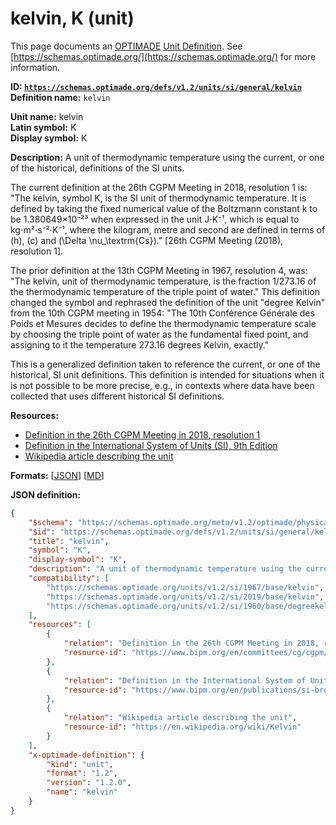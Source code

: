 # kelvin, K (unit)

This page documents an [OPTIMADE](https://www.optimade.org/) [Unit Definition](https://schemas.optimade.org/#definitions). See [https://schemas.optimade.org/](https://schemas.optimade.org/) for more information.

**ID: [`https://schemas.optimade.org/defs/v1.2/units/si/general/kelvin`](https://schemas.optimade.org/defs/v1.2/units/si/general/kelvin.md)**  
**Definition name:** `kelvin`

**Unit name:** kelvin  
**Latin symbol:** K  
**Display symbol:** K  
  
**Description:** A unit of thermodynamic temperature using the current, or one of the historical, definitions of the SI units.

The current definition at the 26th CGPM Meeting in 2018, resolution 1 is: "The kelvin, symbol K, is the SI unit of thermodynamic temperature. It is defined by taking the fixed numerical value of the Boltzmann constant k to be 1.380649×10⁻²³ when expressed in the unit J⋅K⁻¹, which is equal to kg⋅m²⋅s⁻²⋅K⁻¹, where the kilogram, metre and second are defined in terms of \(h\), \(c\) and \(\Delta \nu_\textrm{Cs}\)." [26th CGPM Meeting (2018), resolution 1].

The prior definition at the 13th CGPM Meeting in 1967, resolution 4, was: "The kelvin, unit of thermodynamic temperature, is the fraction 1/273.16 of the thermodynamic temperature of the triple point of water."
This definition changed the symbol and rephrased the definition of the unit "degree Kelvin" from the 10th CGPM meeting in 1954: "The 10th Conférence Générale des Poids et Mesures decides to define the thermodynamic temperature scale by choosing the triple point of water as the fundamental fixed point, and assigning to it the temperature 273.16 degrees Kelvin, exactly."

This is a generalized definition taken to reference the current, or one of the historical, SI unit definitions.
This definition is intended for situations when it is not possible to be more precise, e.g., in contexts where data have been collected that uses different historical SI definitions.

**Resources:**

- [Definition in the 26th CGPM Meeting in 2018, resolution 1](https://www.bipm.org/en/committees/cg/cgpm/26-2018/resolution-1)
- [Definition in the International System of Units (SI), 9th Edition](https://www.bipm.org/en/publications/si-brochure)
- [Wikipedia article describing the unit](https://en.wikipedia.org/wiki/Kelvin)


**Formats:** [[JSON](kelvin.json)] [[MD](kelvin.md)]

**JSON definition:**

``` json
{
    "$schema": "https://schemas.optimade.org/meta/v1.2/optimade/physical_unit_definition.md",
    "$id": "https://schemas.optimade.org/defs/v1.2/units/si/general/kelvin",
    "title": "kelvin",
    "symbol": "K",
    "display-symbol": "K",
    "description": "A unit of thermodynamic temperature using the current, or one of the historical, definitions of the SI units.\n\nThe current definition at the 26th CGPM Meeting in 2018, resolution 1 is: \"The kelvin, symbol K, is the SI unit of thermodynamic temperature. It is defined by taking the fixed numerical value of the Boltzmann constant k to be 1.380649\u00d710\u207b\u00b2\u00b3 when expressed in the unit J\u22c5K\u207b\u00b9, which is equal to kg\u22c5m\u00b2\u22c5s\u207b\u00b2\u22c5K\u207b\u00b9, where the kilogram, metre and second are defined in terms of \\(h\\), \\(c\\) and \\(\\Delta \\nu_\\textrm{Cs}\\).\" [26th CGPM Meeting (2018), resolution 1].\n\nThe prior definition at the 13th CGPM Meeting in 1967, resolution 4, was: \"The kelvin, unit of thermodynamic temperature, is the fraction 1/273.16 of the thermodynamic temperature of the triple point of water.\"\nThis definition changed the symbol and rephrased the definition of the unit \"degree Kelvin\" from the 10th CGPM meeting in 1954: \"The 10th Conf\u00e9rence G\u00e9n\u00e9rale des Poids et Mesures decides to define the thermodynamic temperature scale by choosing the triple point of water as the fundamental fixed point, and assigning to it the temperature 273.16 degrees Kelvin, exactly.\"\n\nThis is a generalized definition taken to reference the current, or one of the historical, SI unit definitions.\nThis definition is intended for situations when it is not possible to be more precise, e.g., in contexts where data have been collected that uses different historical SI definitions.",
    "compatibility": [
        "https://schemas.optimade.org/units/v1.2/si/1967/base/kelvin",
        "https://schemas.optimade.org/units/v1.2/si/2019/base/kelvin",
        "https://schemas.optimade.org/units/v1.2/si/1960/base/degreekelvin"
    ],
    "resources": [
        {
            "relation": "Definition in the 26th CGPM Meeting in 2018, resolution 1",
            "resource-id": "https://www.bipm.org/en/committees/cg/cgpm/26-2018/resolution-1"
        },
        {
            "relation": "Definition in the International System of Units (SI), 9th Edition",
            "resource-id": "https://www.bipm.org/en/publications/si-brochure"
        },
        {
            "relation": "Wikipedia article describing the unit",
            "resource-id": "https://en.wikipedia.org/wiki/Kelvin"
        }
    ],
    "x-optimade-definition": {
        "kind": "unit",
        "format": "1.2",
        "version": "1.2.0",
        "name": "kelvin"
    }
}
```
